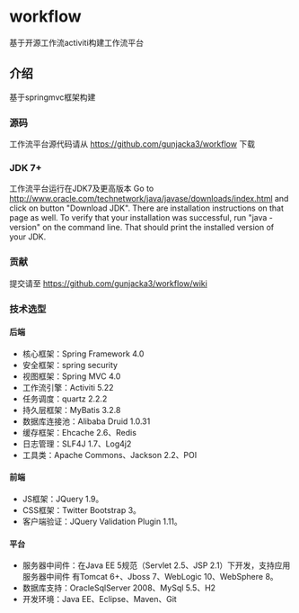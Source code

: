 # workflow
基于开源工作流activiti构建工作流平台

## 介绍

基于springmvc框架构建

### 源码

工作流平台源代码请从 https://github.com/gunjacka3/workflow 下载

### JDK 7+

工作流平台运行在JDK7及更高版本 Go to http://www.oracle.com/technetwork/java/javase/downloads/index.html and click on button "Download JDK".  There are installation instructions on that page as well. To verify that your installation was successful, run "java -version" on the command line.  That should print the installed version of your JDK.

### 贡献

提交请至 https://github.com/gunjacka3/workflow/wiki

### 技术选型

#### 后端
+ 核心框架：Spring Framework 4.0
+ 安全框架：spring security
+ 视图框架：Spring MVC 4.0
+ 工作流引擎：Activiti 5.22
+ 任务调度：quartz 2.2.2
+ 持久层框架：MyBatis 3.2.8
+ 数据库连接池：Alibaba Druid 1.0.31
+ 缓存框架：Ehcache 2.6、Redis
+ 日志管理：SLF4J 1.7、Log4j2
+ 工具类：Apache Commons、Jackson 2.2、POI

#### 前端
+ JS框架：JQuery 1.9。
+ CSS框架：Twitter Bootstrap 3。
+ 客户端验证：JQuery Validation Plugin 1.11。

#### 平台
+ 服务器中间件：在Java EE 5规范（Servlet 2.5、JSP 2.1）下开发，支持应用服务器中间件
有Tomcat 6+、Jboss 7、WebLogic 10、WebSphere 8。
+ 数据库支持：OracleSqlServer 2008、MySql 5.5、H2
+ 开发环境：Java EE、Eclipse、Maven、Git
